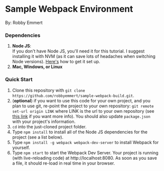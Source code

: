 # Sample Webpack Environment
By: Robby Emmert

### Dependencies  
1. **Node JS**:  
If you don't have Node JS, you'll need it for this tutorial.  I suggest installing it with NVM (as it can save lots of headaches when switching Node versions).  [Here's](docs/NVMIntro.md) how to get it set up.
2. **Mac, Windows, or Linux**  

### Quick Start
1. Clone this repository with `git clone https://github.com/robbyemmert/sample-webpack-build.git`.
2. (**optional**) if you want to use this code for your own project, and you plan to use git, re-point the project to your own repository: `git remote set-url origin LINK` where LINK is the url to your own repository (see [this link](https://help.github.com/articles/changing-a-remote-s-url/) if you want more info).  You should also update `package.json` with your project's information.
3. `cd` into the just-cloned project folder.
4. Type `npm install` to install all of the Node JS dependencies for the project (see a list below).
5. Type `npm install -g webpack webpack-dev-server` to install Webpack for yourself.
6. Type `npm start` to start the Webpack Dev Server.  Your project is running (with live-reloading code) at http://localhost:8080.  As soon as you save a file, it should re-load in real time in your browser.
